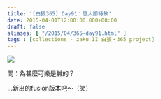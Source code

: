```yaml
---
title: '[白狼365] Day91：愚人節特飲'
date: 2015-04-01T12:00:00.000+08:00
draft: false
aliases: [ "/2015/04/365-day91.html" ]
tags : [collections - zaku II 白狼・365 project]
---
```


[![](https://farm9.staticflickr.com/8635/16246121665_0efdb56c00_z.jpg)](https://farm9.staticflickr.com/8635/16246121665_0efdb56c00_z.jpg)

問：為甚麼可樂是鹹的？  
  
...新出的fusion版本吧～（笑）